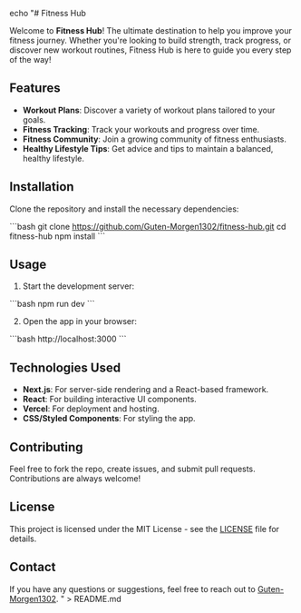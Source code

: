 echo "# Fitness Hub

Welcome to **Fitness Hub**! The ultimate destination to help you improve your fitness journey. Whether you're looking to build strength, track progress, or discover new workout routines, Fitness Hub is here to guide you every step of the way!

## Features

- **Workout Plans**: Discover a variety of workout plans tailored to your goals.
- **Fitness Tracking**: Track your workouts and progress over time.
- **Fitness Community**: Join a growing community of fitness enthusiasts.
- **Healthy Lifestyle Tips**: Get advice and tips to maintain a balanced, healthy lifestyle.

## Installation

Clone the repository and install the necessary dependencies:

\`\`\`bash
git clone https://github.com/Guten-Morgen1302/fitness-hub.git
cd fitness-hub
npm install
\`\`\`

## Usage

1. Start the development server:

\`\`\`bash
npm run dev
\`\`\`

2. Open the app in your browser:

\`\`\`bash
http://localhost:3000
\`\`\`

## Technologies Used

- **Next.js**: For server-side rendering and a React-based framework.
- **React**: For building interactive UI components.
- **Vercel**: For deployment and hosting.
- **CSS/Styled Components**: For styling the app.

## Contributing

Feel free to fork the repo, create issues, and submit pull requests. Contributions are always welcome!

## License

This project is licensed under the MIT License - see the [LICENSE](LICENSE) file for details.

## Contact

If you have any questions or suggestions, feel free to reach out to [Guten-Morgen1302](https://github.com/Guten-Morgen1302).
" > README.md
